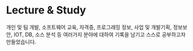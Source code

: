 # Lecture & Study
개인 및 팀 개발, 소프트웨어 교육, 자격증, 프로그래밍 정보, 사업 및 개발기획, 정보보안, IOT, DB, 소스 분석 등 여러가지 분야에 대하여 기록을 남기고 스스로 공부하고자 만들었습니다.
